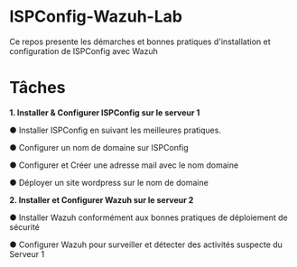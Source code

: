 # ISPConfig-Wazuh-Lab
Ce repos presente les démarches et bonnes pratiques d'installation et configuration de ISPConfig avec Wazuh

# Tâches

**1. Installer & Configurer ISPConfig sur le serveur 1**

● Installer ISPConfig en suivant les meilleures pratiques.

● Configurer un nom de domaine sur ISPConfig

● Configurer et Créer une adresse mail avec le nom domaine

● Déployer un site wordpress sur le nom de domaine

**2. Installer et Configurer Wazuh sur le serveur 2**

● Installer Wazuh conformément aux bonnes pratiques de déploiement de sécurité

● Configurer Wazuh pour surveiller et détecter des activités suspecte du Serveur 1
